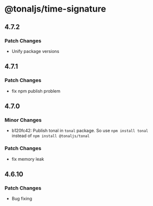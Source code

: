 # @tonaljs/time-signature

## 4.7.2

### Patch Changes

- Unify package versions

## 4.7.1

### Patch Changes

- fix npm publish problem

## 4.7.0

### Minor Changes

- b120fc42: Publish tonal in `tonal` package. So use `npm install tonal` instead of `npm install @tonaljs/tonal`

### Patch Changes

- fix memory leak

## 4.6.10

### Patch Changes

- Bug fixing
